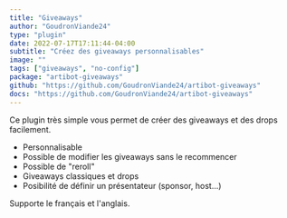 ```yaml
---
title: "Giveaways"
author: "GoudronViande24"
type: "plugin"
date: 2022-07-17T17:11:44-04:00
subtitle: "Créez des giveaways personnalisables"
image: ""
tags: ["giveaways", "no-config"]
package: "artibot-giveaways"
github: "https://github.com/GoudronViande24/artibot-giveaways"
docs: "https://github.com/GoudronViande24/artibot-giveaways"
---
```


Ce plugin très simple vous permet de créer des giveaways et des drops facilement.

- Personnalisable
- Possible de modifier les giveaways sans le recommencer
- Possible de "reroll"
- Giveaways classiques et drops
- Posibilité de définir un présentateur (sponsor, host...)

Supporte le français et l'anglais.